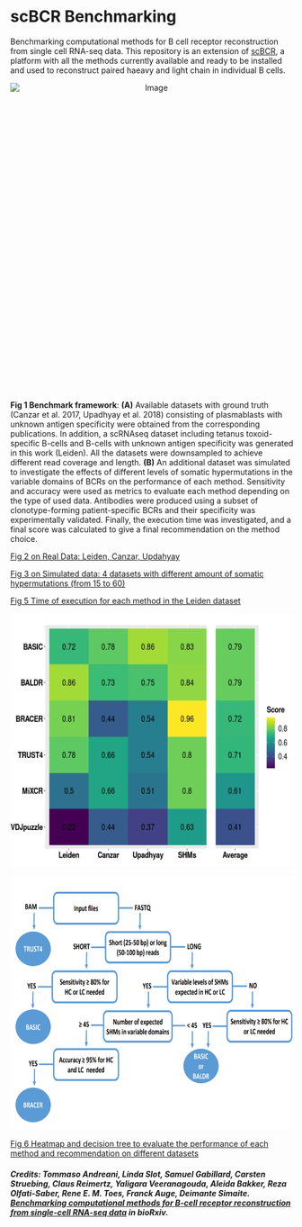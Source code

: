 # scBCR Benchmarking
Benchmarking computational methods for B cell receptor reconstruction from single cell RNA-seq data. This repository is an extension of [scBCR](https://gitlab.com/tAndreani/scBCR), a platform with all the methods currently available and ready to be installed and used to reconstruct paired haeavy and light chain in individual B cells.  

<p align="center">
<img src="https://user-images.githubusercontent.com/6462162/150326571-4ac5952c-b291-4a5d-9e9a-1a35110b51da.PNG" alt="Image" width="800" height="550" style="display: block; margin: 0 auto" />
  
**Fig 1 Benchmark framework**: **(A)** Available datasets with ground truth (Canzar et al. 2017, 
Upadhyay et al. 2018) consisting of plasmablasts with unknown antigen specificity were obtained from the corresponding publications. In addition, a scRNAseq dataset including tetanus toxoid-specific B-cells and B-cells with unknown antigen specificity was generated in this work (Leiden). All the datasets were downsampled to achieve different read coverage and length. **(B)** An additional dataset was simulated to investigate the effects of different levels of somatic hypermutations in the variable domains 
of BCRs on the performance of each method. Sensitivity and accuracy were used as metrics to evaluate each method depending on the type of used data. Antibodies were produced using a subset of clonotype-forming patient-specific BCRs and their specificity was experimentally validated. Finally, the execution time was investigated, and a final score was calculated to give a final recommendation on the method choice.  


[Fig 2 on Real Data: Leiden, Canzar, Updahyay](https://github.com/tAndreani/scBCR/blob/main/Scripts/Plot_Sensitivity.r)

[Fig 3 on Simulated data: 4 datasets with different amount of somatic hypermutations (from 15 to 60)](https://github.com/tAndreani/scBCR/blob/main/Scripts/PLOT_accuracy_SHMs.r)

[Fig 5 Time of execution for each method in the Leiden dataset](https://github.com/tAndreani/scBCR/blob/main/Scripts/Plot_Time.r)

<p align="center"><img src="Images/Fig.6-A.PNG" alt="Image" width="600" height="450">
<p align="center"><img src="Images/Fig.6-B.PNG" alt="Image" width="700" height="450">

[Fig 6 Heatmap and decision tree to evaluate the performance of each method and recommendation on different datasets](https://github.com/tAndreani/scBCR/blob/main/Scripts/HeatMap_All_Tools_Evaluation.r)
  
  
##### Credits: Tommaso Andreani, Linda Slot, Samuel Gabillard, Carsten Struebing, Claus Reimertz, Yaligara Veeranagouda, Aleida Bakker, Reza Olfati-Saber, Rene E. M. Toes, Franck Auge, Deimante Simaite.  [Benchmarking computational methods for B-cell receptor reconstruction from single-cell RNA-seq data](https://www.biorxiv.org/content/10.1101/2022.03.24.485600v1) in _bioRxiv_.


